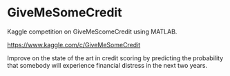 # GiveMeSomeCredit
Kaggle competition on GiveMeScomeCredit using MATLAB.

https://www.kaggle.com/c/GiveMeSomeCredit

Improve on the state of the art in credit scoring by predicting the probability that somebody will experience financial distress in the next two years.
